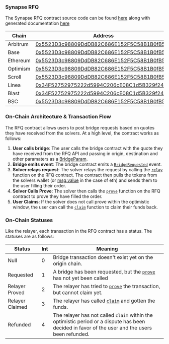 ### Synapse RFQ

The Synapse RFQ contract source code can be found [here](https://github.com/synapsecns/sanguine/tree/master/packages/contracts-rfq) along with generated documentation [here](https://vercel-rfq-docs.vercel.app/contracts/FastBridge.sol/contract.FastBridge.html)

| Chain    | Address                                                                                                                          |
| -------- | -------------------------------------------------------------------------------------------------------------------------------- |
| Arbitrum | [0x5523D3c98809DdDB82C686E152F5C58B1B0fB59E](https://arbiscan.io/address/0x5523D3c98809DdDB82C686E152F5C58B1B0fB59E)             |
| Base     | [0x5523D3c98809DdDB82C686E152F5C58B1B0fB59E](https://basescan.org/address/0x5523D3c98809DdDB82C686E152F5C58B1B0fB59E)            |
| Ethereum | [0x5523D3c98809DdDB82C686E152F5C58B1B0fB59E](https://etherscan.io/address/0x5523D3c98809DdDB82C686E152F5C58B1B0fB59E)            |
| Optimism | [0x5523D3c98809DdDB82C686E152F5C58B1B0fB59E](https://optimistic.etherscan.io/address/0x5523D3c98809DdDB82C686E152F5C58B1B0fB59E) |
| Scroll   | [0x5523D3c98809DdDB82C686E152F5C58B1B0fB59E](https://scrollscan.com/address/0x5523D3c98809DdDB82C686E152F5C58B1B0fB59E)          |
| Linea    | [0x34F52752975222d5994C206cE08C1d5B329f24dD](https://lineascan.build/address/0x34F52752975222d5994C206cE08C1d5B329f24dD)         |
| Blast    | [0x34F52752975222d5994C206cE08C1d5B329f24dD](https://blastscan.io/address/0x34F52752975222d5994C206cE08C1d5B329f24dD)            |
| BSC      | [0x5523D3c98809DdDB82C686E152F5C58B1B0fB59E](https://bscscan.com/address/0x5523D3c98809DdDB82C686E152F5C58B1B0fB59E)             |

### On-Chain Architecture & Transaction Flow

The RFQ contract allows users to post bridge requests based on quotes they have received from the solvers. At a high level, the contract works as follows:

1. **User calls bridge**: The user calls the bridge contract with the quote they have received from the RFQ API and passing in origin, destination and other paramaters as a [BridgeParam](https://vercel-rfq-docs.vercel.app/contracts/interfaces/IFastBridge.sol/interface.IFastBridge.html#bridgeparams).
2. **Bridge emits event**: The bridge contract emits a [`BridgeRequested`](https://vercel-rfq-docs.vercel.app/contracts/interfaces/IFastBridge.sol/interface.IFastBridge.html#bridgerequested) event.
3. **Solver relays request**: The solver relays the request by calling the [`relay`](https://vercel-rfq-docs.vercel.app/contracts/FastBridge.sol/contract.FastBridge.html#relay) function on the RFQ contract. The contract then pulls the tokens from the solvers wallet (or [msg.value](https://ethereum.stackexchange.com/questions/43362/what-is-msg-value) in the case of eth) and sends them to the user filling their order.
4. **Solver Calls Prove**: The solver then calls the [`prove`](https://vercel-rfq-docs.vercel.app/contracts/FastBridge.sol/contract.FastBridge.html#prove) function on the RFQ contract to prove they have filled the order.
5. **User Claims**: If the solver does not call prove within the optimistic window, the user can call the [`claim`](https://vercel-rfq-docs.vercel.app/contracts/FastBridge.sol/contract.FastBridge.html#claim) function to claim their funds back.

### On-Chain Statuses

Like the relayer, each transaction in the RFQ contract has a status. The statuses are as follows:

| Status          | Int | Meaning                                                                                                                                                               |
|-----------------|-----|-----------------------------------------------------------------------------------------------------------------------------------------------------------------------|
| Null            | 0   | Bridge transaction doesn't exist yet on the origin chain.                                                                                                             |
| Requested       | 1   | A bridge has been requested, but the [`prove`](https://vercel-rfq-docs.vercel.app/contracts/FastBridge.sol/contract.FastBridge.html#prove) has not yet been called    |
| Relayer Proved  | 2   | The relayer has tried to [`prove`](https://vercel-rfq-docs.vercel.app/contracts/FastBridge.sol/contract.FastBridge.html#prove) the transaction, but cannot claim yet. |
| Relayer Claimed | 3   | The relayer has called [`claim`](https://vercel-rfq-docs.vercel.app/contracts/FastBridge.sol/contract.FastBridge.html#claim) and gotten the funds.                    |
| Refunded        | 4   | The relayer has not called `claim` within the optimistic period or a dispute has been decided in favor of the user and the users been refunded.                       |
